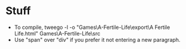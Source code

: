 # Stuff

- To compile, tweego -l -o "Games\A-Fertile-Life\export\A Fertile Life.html" Games\A-Fertile-Life\src
- Use "span" over "div" if you prefer it not entering a new paragraph.
